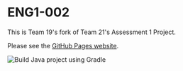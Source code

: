 # ENG1-002
This is Team 19's fork of Team 21's Assessment 1 Project. 

Please see the [GitHub Pages website](https://dmk940.github.io/ENG1).

![Build Java project using Gradle](https://github.com/dmk940/ENG1/workflows/Build%20Java%20project%20using%20Gradle/badge.svg?branch=master)

